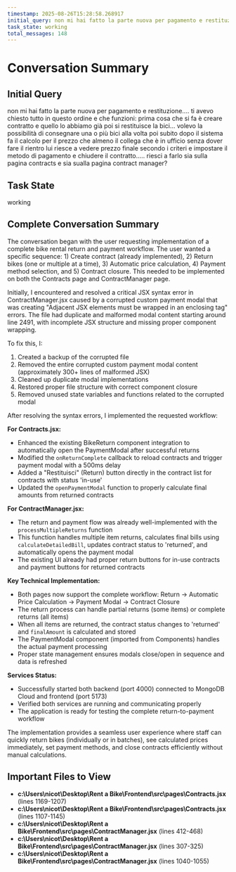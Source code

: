 ```yaml
---
timestamp: 2025-08-26T15:28:58.268917
initial_query: non mi hai fatto la parte nuova per pagamento e restituzione.... ti avevo chiesto tutto in questo ordine e che funzioni: prima cosa che si fa è creare contratto e quello lo abbiamo già poi si restituisce la bici... volevo la possibilità di consegnare una o più bici alla volta poi subito dopo il sistema fa il calcolo per il prezzo che almeno il collega che è in ufficio senza dover fare il rientro lui riesce a vedere prezzo finale secondo i criteri e impostare il metodo di pagamento e chiudere il contratto..... riesci a farlo sia sulla pagina contracts e sia sualla pagina contract manager?
task_state: working
total_messages: 148
---
```


# Conversation Summary

## Initial Query
non mi hai fatto la parte nuova per pagamento e restituzione.... ti avevo chiesto tutto in questo ordine e che funzioni: prima cosa che si fa è creare contratto e quello lo abbiamo già poi si restituisce la bici... volevo la possibilità di consegnare una o più bici alla volta poi subito dopo il sistema fa il calcolo per il prezzo che almeno il collega che è in ufficio senza dover fare il rientro lui riesce a vedere prezzo finale secondo i criteri e impostare il metodo di pagamento e chiudere il contratto..... riesci a farlo sia sulla pagina contracts e sia sualla pagina contract manager?

## Task State
working

## Complete Conversation Summary
The conversation began with the user requesting implementation of a complete bike rental return and payment workflow. The user wanted a specific sequence: 1) Create contract (already implemented), 2) Return bikes (one or multiple at a time), 3) Automatic price calculation, 4) Payment method selection, and 5) Contract closure. This needed to be implemented on both the Contracts page and ContractManager page.

Initially, I encountered and resolved a critical JSX syntax error in ContractManager.jsx caused by a corrupted custom payment modal that was creating "Adjacent JSX elements must be wrapped in an enclosing tag" errors. The file had duplicate and malformed modal content starting around line 2491, with incomplete JSX structure and missing proper component wrapping.

To fix this, I:
1. Created a backup of the corrupted file
2. Removed the entire corrupted custom payment modal content (approximately 300+ lines of malformed JSX)
3. Cleaned up duplicate modal implementations
4. Restored proper file structure with correct component closure
5. Removed unused state variables and functions related to the corrupted modal

After resolving the syntax errors, I implemented the requested workflow:

**For Contracts.jsx:**
- Enhanced the existing BikeReturn component integration to automatically open the PaymentModal after successful returns
- Modified the `onReturnComplete` callback to reload contracts and trigger payment modal with a 500ms delay
- Added a "Restituisci" (Return) button directly in the contract list for contracts with status 'in-use'
- Updated the `openPaymentModal` function to properly calculate final amounts from returned contracts

**For ContractManager.jsx:**
- The return and payment flow was already well-implemented with the `processMultipleReturns` function
- This function handles multiple item returns, calculates final bills using `calculateDetailedBill`, updates contract status to 'returned', and automatically opens the payment modal
- The existing UI already had proper return buttons for in-use contracts and payment buttons for returned contracts

**Key Technical Implementation:**
- Both pages now support the complete workflow: Return → Automatic Price Calculation → Payment Modal → Contract Closure
- The return process can handle partial returns (some items) or complete returns (all items)
- When all items are returned, the contract status changes to 'returned' and `finalAmount` is calculated and stored
- The PaymentModal component (imported from Components) handles the actual payment processing
- Proper state management ensures modals close/open in sequence and data is refreshed

**Services Status:**
- Successfully started both backend (port 4000) connected to MongoDB Cloud and frontend (port 5173)
- Verified both services are running and communicating properly
- The application is ready for testing the complete return-to-payment workflow

The implementation provides a seamless user experience where staff can quickly return bikes (individually or in batches), see calculated prices immediately, set payment methods, and close contracts efficiently without manual calculations.

## Important Files to View

- **c:\Users\nicot\Desktop\Rent a Bike\Frontend\src\pages\Contracts.jsx** (lines 1169-1207)
- **c:\Users\nicot\Desktop\Rent a Bike\Frontend\src\pages\Contracts.jsx** (lines 1107-1145)
- **c:\Users\nicot\Desktop\Rent a Bike\Frontend\src\pages\ContractManager.jsx** (lines 412-468)
- **c:\Users\nicot\Desktop\Rent a Bike\Frontend\src\pages\ContractManager.jsx** (lines 307-325)
- **c:\Users\nicot\Desktop\Rent a Bike\Frontend\src\pages\ContractManager.jsx** (lines 1040-1055)

